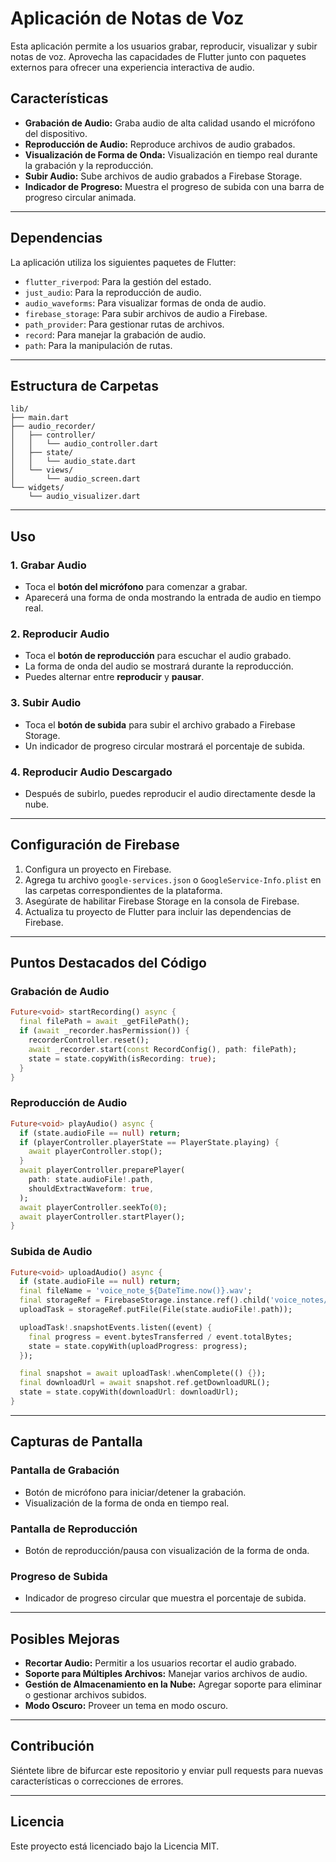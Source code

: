 # Aplicación de Notas de Voz

Esta aplicación permite a los usuarios grabar, reproducir, visualizar y subir notas de voz. Aprovecha las capacidades de Flutter junto con paquetes externos para ofrecer una experiencia interactiva de audio.

## Características
- **Grabación de Audio:** Graba audio de alta calidad usando el micrófono del dispositivo.
- **Reproducción de Audio:** Reproduce archivos de audio grabados.
- **Visualización de Forma de Onda:** Visualización en tiempo real durante la grabación y la reproducción.
- **Subir Audio:** Sube archivos de audio grabados a Firebase Storage.
- **Indicador de Progreso:** Muestra el progreso de subida con una barra de progreso circular animada.

---

## Dependencias

La aplicación utiliza los siguientes paquetes de Flutter:

- `flutter_riverpod`: Para la gestión del estado.
- `just_audio`: Para la reproducción de audio.
- `audio_waveforms`: Para visualizar formas de onda de audio.
- `firebase_storage`: Para subir archivos de audio a Firebase.
- `path_provider`: Para gestionar rutas de archivos.
- `record`: Para manejar la grabación de audio.
- `path`: Para la manipulación de rutas.

---

## Estructura de Carpetas

```
lib/
├── main.dart
├── audio_recorder/
│   ├── controller/
│   │   └── audio_controller.dart
│   ├── state/
│   │   └── audio_state.dart
│   └── views/
│       └── audio_screen.dart
└── widgets/
    └── audio_visualizer.dart
```

---

## Uso

### 1. Grabar Audio
- Toca el **botón del micrófono** para comenzar a grabar.
- Aparecerá una forma de onda mostrando la entrada de audio en tiempo real.

### 2. Reproducir Audio
- Toca el **botón de reproducción** para escuchar el audio grabado.
- La forma de onda del audio se mostrará durante la reproducción.
- Puedes alternar entre **reproducir** y **pausar**.

### 3. Subir Audio
- Toca el **botón de subida** para subir el archivo grabado a Firebase Storage.
- Un indicador de progreso circular mostrará el porcentaje de subida.

### 4. Reproducir Audio Descargado
- Después de subirlo, puedes reproducir el audio directamente desde la nube.

---

## Configuración de Firebase

1. Configura un proyecto en Firebase.
2. Agrega tu archivo `google-services.json` o `GoogleService-Info.plist` en las carpetas correspondientes de la plataforma.
3. Asegúrate de habilitar Firebase Storage en la consola de Firebase.
4. Actualiza tu proyecto de Flutter para incluir las dependencias de Firebase.

---

## Puntos Destacados del Código

### Grabación de Audio
```dart
Future<void> startRecording() async {
  final filePath = await _getFilePath();
  if (await _recorder.hasPermission()) {
    recorderController.reset();
    await _recorder.start(const RecordConfig(), path: filePath);
    state = state.copyWith(isRecording: true);
  }
}
```

### Reproducción de Audio
```dart
Future<void> playAudio() async {
  if (state.audioFile == null) return;
  if (playerController.playerState == PlayerState.playing) {
    await playerController.stop();
  }
  await playerController.preparePlayer(
    path: state.audioFile!.path,
    shouldExtractWaveform: true,
  );
  await playerController.seekTo(0);
  await playerController.startPlayer();
}
```

### Subida de Audio
```dart
Future<void> uploadAudio() async {
  if (state.audioFile == null) return;
  final fileName = 'voice_note_${DateTime.now()}.wav';
  final storageRef = FirebaseStorage.instance.ref().child('voice_notes/$fileName');
  uploadTask = storageRef.putFile(File(state.audioFile!.path));

  uploadTask!.snapshotEvents.listen((event) {
    final progress = event.bytesTransferred / event.totalBytes;
    state = state.copyWith(uploadProgress: progress);
  });

  final snapshot = await uploadTask!.whenComplete(() {});
  final downloadUrl = await snapshot.ref.getDownloadURL();
  state = state.copyWith(downloadUrl: downloadUrl);
}
```

---

## Capturas de Pantalla

### Pantalla de Grabación
- Botón de micrófono para iniciar/detener la grabación.
- Visualización de la forma de onda en tiempo real.

### Pantalla de Reproducción
- Botón de reproducción/pausa con visualización de la forma de onda.

### Progreso de Subida
- Indicador de progreso circular que muestra el porcentaje de subida.

---

## Posibles Mejoras
- **Recortar Audio:** Permitir a los usuarios recortar el audio grabado.
- **Soporte para Múltiples Archivos:** Manejar varios archivos de audio.
- **Gestión de Almacenamiento en la Nube:** Agregar soporte para eliminar o gestionar archivos subidos.
- **Modo Oscuro:** Proveer un tema en modo oscuro.

---

## Contribución
Siéntete libre de bifurcar este repositorio y enviar pull requests para nuevas características o correcciones de errores.

---

## Licencia
Este proyecto está licenciado bajo la Licencia MIT.

